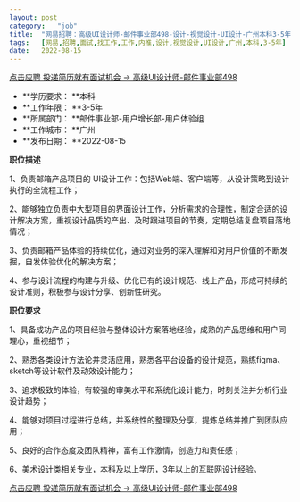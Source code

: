 ```yaml
---
layout:	post
category:	"job"
title:	"网易招聘：高级UI设计师-邮件事业部498-设计-视觉设计-UI设计-广州本科3-5年"
tags:	[网易,招聘,面试,找工作,工作,内推,设计,视觉设计,UI设计,广州,本科,3-5年]
date:	2022-08-15
---
```


[点击应聘 投递简历就有面试机会 ->  高级UI设计师-邮件事业部498](http://mobile.bole.netease.com/bole/boleDetail?id=42193&employeeId=346f03c3cda5f04c&key=all)



- **学历要求： **本科
- **工作年限： **3-5年
- **所属部门： **邮件事业部-用户增长部-用户体验组
- **工作城市： **广州
- **发布日期： **2022-08-15



**职位描述**

1、负责邮箱产品项目的 UI设计工作：包括Web端、客户端等，从设计策略到设计执行的全流程工作；

2、能够独立负责中大型项目的界面设计工作，分析需求的合理性，制定合适的设计解决方案，重视设计品质的产出、及时跟进项目的节奏，定期总结复盘项目落地情况；

3、负责邮箱产品体验的持续优化，通过对业务的深入理解和对用户价值的不断发掘，自发体验优化的解决方案；

4、参与设计流程的构建与升级、优化已有的设计规范、线上产品，形成可持续的设计准则，积极参与设计分享、创新性研究。



**职位要求**

1、具备成功产品的项目经验与整体设计方案落地经验，成熟的产品思维和用户同理心，重视细节；

2、熟悉各类设计方法论并灵活应用，熟悉各平台设备的设计规范，熟练figma、sketch等设计软件及动效设计能力；

3、追求极致的体验，有较强的审美水平和系统化设计能力，时刻关注并分析行业设计趋势；

4、能够对项目过程进行总结，并系统性的整理及分享，提炼总结并推广到团队应用；

5、良好的合作态度及团队精神，富有工作激情，创造力和责任感；

6、美术设计类相关专业，本科及以上学历，3年以上的互联网设计经验。



[点击应聘 投递简历就有面试机会 ->  高级UI设计师-邮件事业部498](http://mobile.bole.netease.com/bole/boleDetail?id=42193&employeeId=346f03c3cda5f04c&key=all)
